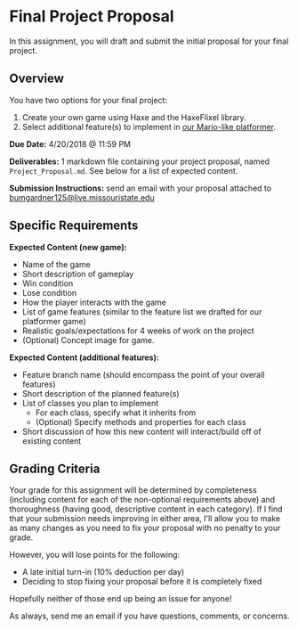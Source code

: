 # Final Project Proposal

In this assignment, you will draft and submit the initial proposal for your final project. 

## Overview

You have two options for your final project:
 1. Create your own game using Haxe and the HaxeFlixel library.
 2. Select additional feature(s) to implement in [our Mario-like platformer](https://github.com/SamBumgardner/csc-303-platformer-2018).

**Due Date:** 4/20/2018 @ 11:59 PM

**Deliverables:** 1 markdown file containing your project proposal, named `Project_Proposal.md`. See below for a list of expected content.

**Submission Instructions:** send an email with your proposal attached to bumgardner125@live.missouristate.edu

## Specific Requirements

**Expected Content (new game):**
 * Name of the game
 * Short description of gameplay
 * Win condition
 * Lose condition
 * How the player interacts with the game
 * List of game features (similar to the feature list we drafted for our platformer game)
 * Realistic goals/expectations for 4 weeks of work on the project
 * (Optional) Concept image for game.
 
**Expected Content (additional features):**
 * Feature branch name (should encompass the point of your overall features)
 * Short description of the planned feature(s)
 * List of classes you plan to implement
      * For each class, specify what it inherits from
      * (Optional) Specify methods and properties for each class
 * Short discussion of how this new content will interact/build off of existing content
 
## Grading Criteria

Your grade for this assignment will be determined by completeness (including content for each of the non-optional requirements above) and thoroughness (having good, descriptive content in each category). If I find that your submission needs improving in either area, I'll allow you to make as many changes as you need to fix your proposal with no penalty to your grade.

However, you will lose points for the following:
 * A late initial turn-in (10% deduction per day)
 * Deciding to stop fixing your proposal before it is completely fixed

Hopefully neither of those end up being an issue for anyone! 

As always, send me an email if you have questions, comments, or concerns.
